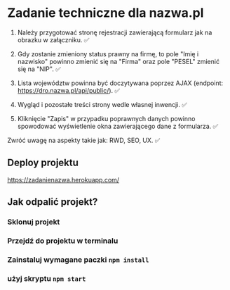 # Zadanie techniczne dla nazwa.pl

1. Należy przygotować stronę rejestracji zawierającą formularz jak na obrazku w załączniku. :white_check_mark:

2. Gdy zostanie zmieniony status prawny na firmę, to pole "Imię i nazwisko" powinno zmienić się na "Firma" oraz pole "PESEL" zmienić się na "NIP". :white_check_mark:

3. Lista województw powinna być doczytywana poprzez AJAX (endpoint: https://dro.nazwa.pl/api/public/). :white_check_mark:

4. Wygląd i pozostałe treści strony wedle własnej inwencji. :white_check_mark:

5. Kliknięcie "Zapis" w przypadku poprawnych danych powinno spowodować wyświetlenie okna zawierającego dane z formularza. :white_check_mark:

Zwróć uwagę na aspekty takie jak: RWD, SEO, UX. :white_check_mark:

## Deploy projektu

https://zadanienazwa.herokuapp.com/

## Jak odpalić projekt?

### Sklonuj projekt 
### Przejdź do projektu w terminalu 
### Zainstaluj wymagane paczki `npm install`
### użyj skryptu `npm start`
